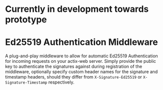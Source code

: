# Currently in development towards prototype

# Ed25519 Authentication Middleware
A plug-and-play middleware to allow for automatic Ed25519 Authentication for incoming requests on your actix-web server. Simply provide the public key to authenticate the signatures against during registration of the middleware, optionally specify custom header names for the signature and timestamp headers, should they differ from `X-Signature-Ed25519` or `X-Signature-Timestamp` respectively.